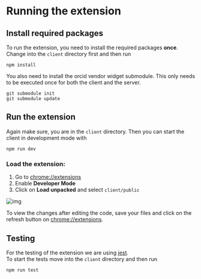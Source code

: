 # Running the extension

## Install required packages

To run the extension, you need to install the required packages **once**.  
Change into the `client` directory first and then run

```
npm install
```

You also need to install the orcid vendor widget submodule.
This only needs to be executed once for both the client and the server.

```
git submodule init
git submodule update
```

## Run the extension

Again make sure, you are in the `client` directory.
Then you can start the client in development mode with

```
npm run dev
```

### Load the extension:

1. Go to [chrome://extensions](chrome://extensions)
2. Enable **Developer Mode**
3. Click on **Load unpacked** and select `client/public`

![img](https://wd.imgix.net/image/BhuKGJaIeLNPW9ehns59NfwqKxF2/vOu7iPbaapkALed96rzN.png?auto=format&w=741)

To view the changes after editing the code, save your files and click on the refresh button on [chrome://extensions](chrome://extensions).

## Testing 

For the testing of the extension we are using [jest](https://jestjs.io/).  
To start the tests move into the `client` directory and then run 

```
npm run test
```